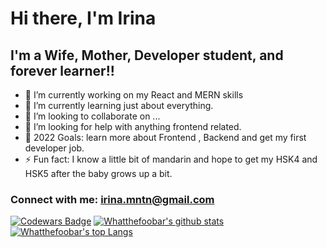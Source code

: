 # Hi there, I'm Irina

## I'm a Wife, Mother, Developer student, and forever learner!!

- 🔭 I’m currently working on my React and MERN skills
- 🌱 I’m currently learning just about everything.
- 👯 I’m looking to collaborate on ...
- 🤔 I’m looking for help with anything frontend related.
- 🥅 2022 Goals: learn more about Frontend , Backend and get my first developer job.
- ⚡ Fun fact: I know a little bit of mandarin and hope to get my HSK4 and HSK5 after the baby grows up a bit.

### Connect with me: irina.mntn@gmail.com

[![Codewars Badge](https://www.codewars.com/users/whatthefoof/badges/large)](https://www.codewars.com/users/whatthefoof)
[![Whatthefoobar's github stats](https://github-readme-stats.vercel.app/api?username=whatthefoobar&theme=tokyonight)](https://github.com/anuraghazra/github-readme-stats)
[![Whatthefoobar's top Langs](https://github-readme-stats.vercel.app/api/top-langs/?username=whatthefoobar&theme=tokyonight)](https://github.com/anuraghazra/github-readme-stats)

<!--
**whatthefoof/whatthefoof** is a ✨ _special_ ✨ repository because its `README.md` (this file) appears on your GitHub profile.

Here are some ideas to get you started:

- 🔭 I’m currently working on ...
- 🌱 I’m currently learning ...
- 👯 I’m looking to collaborate on ...
- 🤔 I’m looking for help with ...
- 💬 Ask me about ...
- 📫 How to reach me: ...
- 😄 Pronouns: ...
- ⚡ Fun fact: ...
-->
